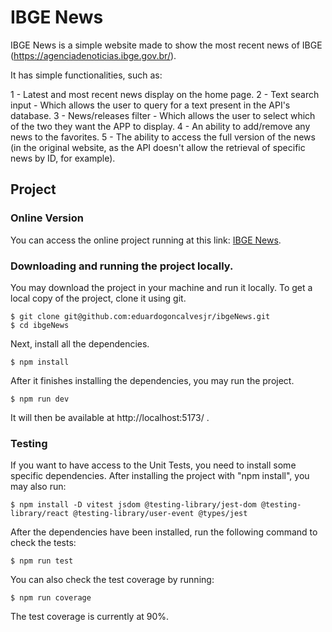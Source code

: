# IBGE News

IBGE News is a simple website made to show the most recent news of IBGE (https://agenciadenoticias.ibge.gov.br/).

It has simple functionalities, such as:

1 - Latest and most recent news display on the home page.
2 - Text search input - Which allows the user to query for a text present in the API's database.
3 - News/releases filter - Which allows the user to select which of the two they want the APP to display.
4 - An ability to add/remove any news to the favorites.
5 - The ability to access the full version of the news (in the original website, as the API doesn't allow the retrieval of specific news by ID, for example).

## Project

### Online Version

You can access the online project running at this link: [IBGE News](https://ibge-news-gules.vercel.app/).

### Downloading and running the project locally.

You may download the project in your machine and run it locally.
To get a local copy of the project, clone it using git.

    $ git clone git@github.com:eduardogoncalvesjr/ibgeNews.git
    $ cd ibgeNews

Next, install all the dependencies.

    $ npm install

After it finishes installing the dependencies, you may run the project.

    $ npm run dev

It will then be available at http://localhost:5173/ .

### Testing

If you want to have access to the Unit Tests, you need to install some specific dependencies. After installing the project with "npm install", you may also run:

    $ npm install -D vitest jsdom @testing-library/jest-dom @testing-library/react @testing-library/user-event @types/jest

After the dependencies have been installed, run the following command to check the tests:

    $ npm run test

You can also check the test coverage by running:

    $ npm run coverage

The test coverage is currently at 90%.
